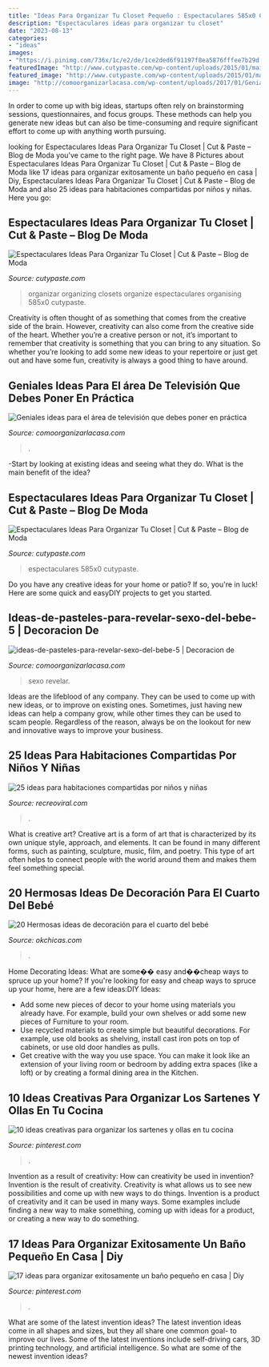 ```yaml
---
title: "Ideas Para Organizar Tu Closet Pequeño : Espectaculares 585x0 Cutypaste"
description: "Espectaculares ideas para organizar tu closet"
date: "2023-08-13"
categories:
- "ideas"
images:
- "https://i.pinimg.com/736x/1c/e2/de/1ce2ded6f91197f8ea5876fffee7b29d.jpg"
featuredImage: "http://www.cutypaste.com/wp-content/uploads/2015/01/main.original.585x0-44.jpg"
featured_image: "http://www.cutypaste.com/wp-content/uploads/2015/01/main.original.585x0-44.jpg"
image: "http://comoorganizarlacasa.com/wp-content/uploads/2017/01/Geniales-ideas-para-el-%C3%A1rea-de-televisi%C3%B3n-que-debes-poner-en-pr%C3%A1ctica-ya-15.jpg"
---
```



In order to come up with big ideas, startups often rely on brainstorming sessions, questionnaires, and focus groups. These methods can help you generate new ideas but can also be time-consuming and require significant effort to come up with anything worth pursuing.

	

		
looking for Espectaculares Ideas Para Organizar Tu Closet | Cut &amp; Paste – Blog de Moda you've came to the right page. We have 8 Pictures about Espectaculares Ideas Para Organizar Tu Closet | Cut &amp; Paste – Blog de Moda like 17 ideas para organizar exitosamente un baño pequeño en casa | Diy, Espectaculares Ideas Para Organizar Tu Closet | Cut &amp; Paste – Blog de Moda and also 25 ideas para habitaciones compartidas por niños y niñas. Here you go:
		
    
## Espectaculares Ideas Para Organizar Tu Closet | Cut &amp; Paste – Blog De Moda

<img loading=lazy src="http://www.cutypaste.com/wp-content/uploads/2015/01/main.original.585x0-44.jpg" onerror="this.onerror=null;this.src='https://tse4.mm.bing.net/th?id=OIP.iPwLIUNBfIFWnqOgeQ5P2gHaIa&amp;pid=15.1';" alt="Espectaculares Ideas Para Organizar Tu Closet | Cut &amp; Paste – Blog de Moda">

_Source: cutypaste.com_

>organizar organizing closets organize espectaculares organising 585x0 cutypaste. 

	

Creativity is often thought of as something that comes from the creative side of the brain. However, creativity can also come from the creative side of the heart. Whether you’re a creative person or not, it’s important to remember that creativity is something that you can bring to any situation. So whether you’re looking to add some new ideas to your repertoire or just get out and have some fun, creativity is always a good thing to have around.

    
## Geniales Ideas Para El área De Televisión Que Debes Poner En Práctica

<img loading=lazy src="http://comoorganizarlacasa.com/wp-content/uploads/2017/01/Geniales-ideas-para-el-%C3%A1rea-de-televisi%C3%B3n-que-debes-poner-en-pr%C3%A1ctica-ya-15.jpg" onerror="this.onerror=null;this.src='https://tse4.mm.bing.net/th?id=OIP.7s5Yx6TC_q30GxfKqr_gGgHaJ4&amp;pid=15.1';" alt="Geniales ideas para el área de televisión que debes poner en práctica">

_Source: comoorganizarlacasa.com_

>. 

	

-Start by looking at existing ideas and seeing what they do. What is the main benefit of the idea? 

    
## Espectaculares Ideas Para Organizar Tu Closet | Cut &amp; Paste – Blog De Moda

<img loading=lazy src="http://www.cutypaste.com/wp-content/uploads/2015/01/main.original.585x0-103.jpg" onerror="this.onerror=null;this.src='https://tse2.mm.bing.net/th?id=OIP.rLLNQL0Qfbw9A0LVEpXWMwHaIa&amp;pid=15.1';" alt="Espectaculares Ideas Para Organizar Tu Closet | Cut &amp; Paste – Blog de Moda">

_Source: cutypaste.com_

>espectaculares 585x0 cutypaste. 

	

Do you have any creative ideas for your home or patio? If so, you're in luck! Here are some quick and easyDIY projects to get you started.

    
## Ideas-de-pasteles-para-revelar-sexo-del-bebe-5 | Decoracion De

<img loading=lazy src="http://comoorganizarlacasa.com/wp-content/uploads/2016/10/Ideas-de-pasteles-para-revelar-sexo-del-bebé-5.jpg" onerror="this.onerror=null;this.src='https://tse3.mm.bing.net/th?id=OIP.0c077IA0S-Qwe2N3X7Y2VwHaHN&amp;pid=15.1';" alt="ideas-de-pasteles-para-revelar-sexo-del-bebe-5 | Decoracion de">

_Source: comoorganizarlacasa.com_

>sexo revelar. 

	

Ideas are the lifeblood of any company. They can be used to come up with new ideas, or to improve on existing ones. Sometimes, just having new ideas can help a company grow, while other times they can be used to scam people. Regardless of the reason, always be on the lookout for new and innovative ways to improve your business.

    
## 25 Ideas Para Habitaciones Compartidas Por Niños Y Niñas

<img loading=lazy src="https://www.recreoviral.com/wp-content/uploads/2015/10/Creativas-habitaciones-compartidas-por-niños-y-niñas-20.jpg" onerror="this.onerror=null;this.src='https://tse4.mm.bing.net/th?id=OIP.-Ts-U_rcLPJoeXxO7y8MzAHaE8&amp;pid=15.1';" alt="25 ideas para habitaciones compartidas por niños y niñas">

_Source: recreoviral.com_

>. 

	

What is creative art?
Creative art is a form of art that is characterized by its own unique style, approach, and elements. It can be found in many different forms, such as painting, sculpture, music, film, and poetry. This type of art often helps to connect people with the world around them and makes them feel something special.

    
## 20 Hermosas Ideas De Decoración Para El Cuarto Del Bebé

<img loading=lazy src="https://www.okchicas.com/wp-content/uploads/2020/10/Ideas-de-decoracion-para-el-cuarto-del-bebe-1-700x700.jpeg" onerror="this.onerror=null;this.src='https://tse2.mm.bing.net/th?id=OIP.T6YniN2dBaB3oq2Hx2OCUwHaHa&amp;pid=15.1';" alt="20 Hermosas ideas de decoración para el cuarto del bebé">

_Source: okchicas.com_

>. 

	

Home Decorating Ideas: What are some�� easy and��cheap ways to spruce up your home?
If you're looking for easy and cheap ways to spruce up your home, here are a few ideas:DIY Ideas: 
- Add some new pieces of decor to your home using materials you already have. For example, build your own shelves or add some new pieces of Furniture to your room. 
- Use recycled materials to create simple but beautiful decorations. For example, use old books as shelving, install cast iron pots on top of cabinets, or use old door handles as pulls. 
- Get creative with the way you use space. You can make it look like an extension of your living room or bedroom by adding extra spaces (like a loft) or by creating a formal dining area in the Kitchen.

    
## 10 Ideas Creativas Para Organizar Los Sartenes Y Ollas En Tu Cocina

<img loading=lazy src="https://i.pinimg.com/736x/5e/d3/b0/5ed3b0e7f907399b4e5da3ecee0ea81a.jpg" onerror="this.onerror=null;this.src='https://tse1.mm.bing.net/th?id=OIP.HRkDHaYAS78YYu51avjH5QHaDX&amp;pid=15.1';" alt="10 ideas creativas para organizar los sartenes y ollas en tu cocina">

_Source: pinterest.com_

>. 

	

Invention as a result of creativity: How can creativity be used in invention?
Invention is the result of creativity. Creativity is what allows us to see new possibilities and come up with new ways to do things. Invention is a product of creativity and it can be used in many ways. Some examples include finding a new way to make something, coming up with ideas for a product, or creating a new way to do something.

    
## 17 Ideas Para Organizar Exitosamente Un Baño Pequeño En Casa | Diy

<img loading=lazy src="https://i.pinimg.com/736x/1c/e2/de/1ce2ded6f91197f8ea5876fffee7b29d.jpg" onerror="this.onerror=null;this.src='https://tse1.mm.bing.net/th?id=OIP.akVBkNMFTmrZpfUj4P5MawHaJ4&amp;pid=15.1';" alt="17 ideas para organizar exitosamente un baño pequeño en casa | Diy">

_Source: pinterest.com_

>. 

	

What are some of the latest invention ideas?
The latest invention ideas come in all shapes and sizes, but they all share one common goal- to improve our lives. Some of the latest inventions include self-driving cars, 3D printing technology, and artificial intelligence. So what are some of the newest invention ideas?

